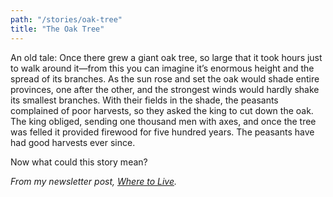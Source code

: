 ```yaml
---
path: "/stories/oak-tree"
title: "The Oak Tree"
---
```


An old tale: Once there grew a giant oak tree, so large that it took hours just to walk around it—from this you can imagine it’s enormous height and the spread of its branches. As the sun rose and set the oak would shade entire provinces, one after the other, and the strongest winds would hardly shake its smallest branches. With their fields in the shade, the peasants complained of poor harvests, so they asked the king to cut down the oak. The king obliged, sending one thousand men with axes, and once the tree was felled it provided firewood for five hundred years. The peasants have had good harvests ever since.

Now what could this story mean?

*From my newsletter post, [Where to Live](https://simonsarris.substack.com/p/where-to-live).*